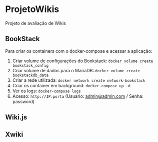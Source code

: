 # ProjetoWikis
Projeto de avaliação de Wikis

## BookStack

Para criar os containers com o docker-compose e acessar a aplicação:

1. Criar volume de configurações do Bookstack: `docker volume create bookstack_config`
2. Criar volume de dados para o MariaDB: `docker volume create bookstackdb_data`
3. Criar a rede utilizada: `docker network create network-bookstack`
4. Criar os container em background: `docker-compose up -d`
5. Ver os logs: `docker-compose logs`
6. Acesso: `http://IP:porta` (Usuario: admin@admin.com / Senha: password)



## Wiki.js

## Xwiki
